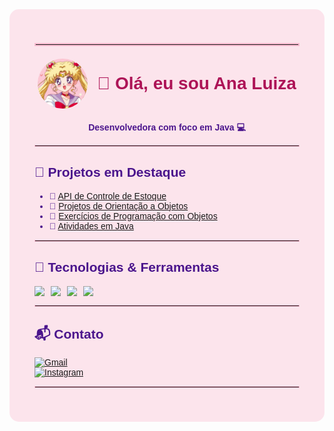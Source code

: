 <!-- 🌸 Perfil em tons rosa pastel -->

<div style="background: #fce4ec; padding: 40px; border-radius: 15px; color: #4a148c; font-family: Arial, sans-serif;">

  <!-- Linha rosa -->
  <hr style="border: 2px solid #f8bbd0; margin-bottom: 20px;" />

  <!-- Container com imagem e texto lado a lado -->
  <div style="display: flex; align-items: center; justify-content: center; gap: 15px; margin-bottom: 20px;">
    <img src="https://raw.githubusercontent.com/analindamara/analindamara/main/download.jpg" alt="Anime Girl" width="80" style="border-radius: 50%;" />
    <h1 style="color: #ad1457; margin: 0;">🌷 Olá, eu sou Ana Luiza</h1>
  </div>

  <!-- Texto abaixo do título -->
  <p align="center"><strong>Desenvolvedora com foco em Java 💻</strong></p>

  <hr style="border: 1px solid #f8bbd0;" />

  ## 📂 Projetos em Destaque

  - 💖 [API de Controle de Estoque](https://github.com/analindamara/Api_ControleEstoque)  
  - 💖 [Projetos de Orientação a Objetos](https://github.com/analindamara/orientacaoAobjeto)  
  - 💖 [Exercícios de Programação com Objetos](https://github.com/analindamara/Objeto)  
  - 💖 [Atividades em Java](https://github.com/analindamara/atividadesJAVA)  

  <hr style="border: 1px solid #f8bbd0;" />

  ## 🧰 Tecnologias & Ferramentas

  <div style="display: flex; flex-wrap: wrap; gap: 10px;">
    <img src="https://img.shields.io/badge/Java-F48FB1?style=for-the-badge&logo=java&logoColor=white"/>
    <img src="https://img.shields.io/badge/GitHub-F06292?style=for-the-badge&logo=github&logoColor=white"/>
    <img src="https://img.shields.io/badge/Git-EC407A?style=for-the-badge&logo=git&logoColor=white"/>
    <img src="https://img.shields.io/badge/OOP-CE93D8?style=for-the-badge&logo=code&logoColor=white"/>
  </div>

  <hr style="border: 1px solid #f8bbd0;" />

  ## 📬 Contato

  [![Gmail](https://img.shields.io/badge/Gmail-F48FB1?style=for-the-badge&logo=gmail&logoColor=white)](mailto:anagomes360luiza@gmail.com)  
  [![Instagram](https://img.shields.io/badge/@_analuxrz-F06292?style=for-the-badge&logo=instagram&logoColor=white)](https://www.instagram.com/_analuxrz)

  <hr style="border: 1px solid #f8bbd0;" />

</div>
